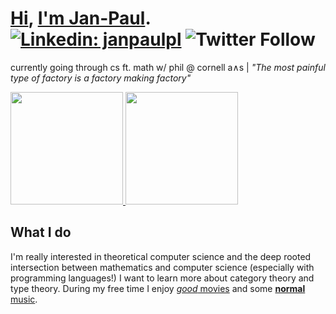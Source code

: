 # [Hi](https://discordapp.com/users/294518633541926912), [I'm Jan-Paul](https://janpaulpl.github.io/). [![Linkedin: janpaulpl](https://img.shields.io/badge/-Hey,listen!-blue?style=flat-square&logo=Linkedin&logoColor=white&link=https://https://www.linkedin.com/in/janpaulpl/)](https://www.linkedin.com/in/janpaulpl/) ![Twitter Follow](https://img.shields.io/twitter/follow/JanPaulPL?style=social)

currently going through cs ft. math w/ phil @ cornell a∧s | _"The most painful type of factory is a factory making factory"_

<a href="https://github.com/janpaulpl">
  <img height="180em" src="https://github-readme-stats.vercel.app/api?username=janpaulpl&show_icons=true&theme=gruvbox" />
  <img height="180em" src="https://github-readme-stats-eight-theta.vercel.app/api/top-langs/?username=janpaulpl&theme=gruvbox&layout=compact" />
</a>

## What I do 
I'm really interested in theoretical computer science and the deep rooted intersection between mathematics and computer science (especially with programming languages!) I want to learn more about category theory and type theory. During my free time I enjoy [*good* movies](https://letterboxd.com/Vinnely/) and some [**normal** music](https://bandcamp.com/jpvinnely).
